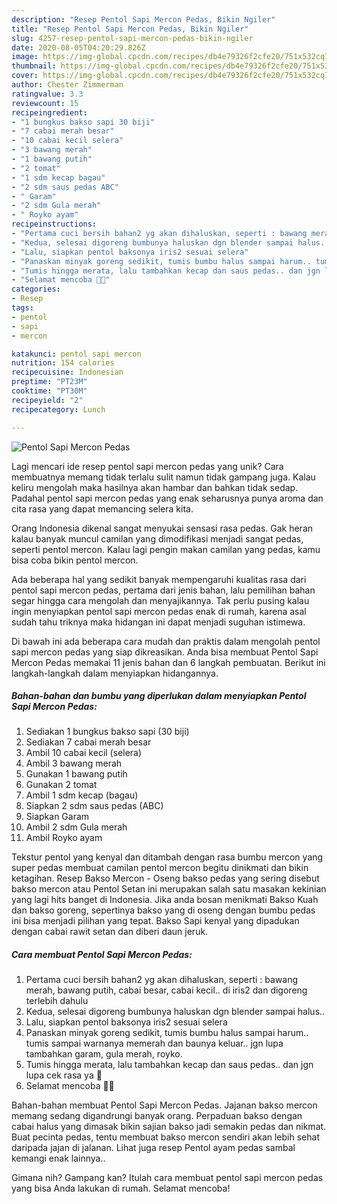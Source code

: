 ```yaml
---
description: "Resep Pentol Sapi Mercon Pedas, Bikin Ngiler"
title: "Resep Pentol Sapi Mercon Pedas, Bikin Ngiler"
slug: 4257-resep-pentol-sapi-mercon-pedas-bikin-ngiler
date: 2020-08-05T04:20:29.826Z
image: https://img-global.cpcdn.com/recipes/db4e79326f2cfe20/751x532cq70/pentol-sapi-mercon-pedas-foto-resep-utama.jpg
thumbnail: https://img-global.cpcdn.com/recipes/db4e79326f2cfe20/751x532cq70/pentol-sapi-mercon-pedas-foto-resep-utama.jpg
cover: https://img-global.cpcdn.com/recipes/db4e79326f2cfe20/751x532cq70/pentol-sapi-mercon-pedas-foto-resep-utama.jpg
author: Chester Zimmerman
ratingvalue: 3.3
reviewcount: 15
recipeingredient:
- "1 bungkus bakso sapi 30 biji"
- "7 cabai merah besar"
- "10 cabai kecil selera"
- "3 bawang merah"
- "1 bawang putih"
- "2 tomat"
- "1 sdm kecap bagau"
- "2 sdm saus pedas ABC"
- " Garam"
- "2 sdm Gula merah"
- " Royko ayam"
recipeinstructions:
- "Pertama cuci bersih bahan2 yg akan dihaluskan, seperti : bawang merah, bawang putih, cabai besar, cabai kecil.. di iris2 dan digoreng terlebih dahulu"
- "Kedua, selesai digoreng bumbunya haluskan dgn blender sampai halus.."
- "Lalu, siapkan pentol baksonya iris2 sesuai selera"
- "Panaskan minyak goreng sedikit, tumis bumbu halus sampai harum.. tumis sampai warnanya memerah dan baunya keluar.. jgn lupa tambahkan garam, gula merah, royko."
- "Tumis hingga merata, lalu tambahkan kecap dan saus pedas.. dan jgn lupa cek rasa ya 🙂"
- "Selamat mencoba 🙏🙏"
categories:
- Resep
tags:
- pentol
- sapi
- mercon

katakunci: pentol sapi mercon 
nutrition: 154 calories
recipecuisine: Indonesian
preptime: "PT23M"
cooktime: "PT30M"
recipeyield: "2"
recipecategory: Lunch

---
```



![Pentol Sapi Mercon Pedas](https://img-global.cpcdn.com/recipes/db4e79326f2cfe20/751x532cq70/pentol-sapi-mercon-pedas-foto-resep-utama.jpg)

Lagi mencari ide resep pentol sapi mercon pedas yang unik? Cara membuatnya memang tidak terlalu sulit namun tidak gampang juga. Kalau keliru mengolah maka hasilnya akan hambar dan bahkan tidak sedap. Padahal pentol sapi mercon pedas yang enak seharusnya punya aroma dan cita rasa yang dapat memancing selera kita.

Orang Indonesia dikenal sangat menyukai sensasi rasa pedas. Gak heran kalau banyak muncul camilan yang dimodifikasi menjadi sangat pedas, seperti pentol mercon. Kalau lagi pengin makan camilan yang pedas, kamu bisa coba bikin pentol mercon.

Ada beberapa hal yang sedikit banyak mempengaruhi kualitas rasa dari pentol sapi mercon pedas, pertama dari jenis bahan, lalu pemilihan bahan segar hingga cara mengolah dan menyajikannya. Tak perlu pusing kalau ingin menyiapkan pentol sapi mercon pedas enak di rumah, karena asal sudah tahu triknya maka hidangan ini dapat menjadi suguhan istimewa.


Di bawah ini ada beberapa cara mudah dan praktis dalam mengolah pentol sapi mercon pedas yang siap dikreasikan. Anda bisa membuat Pentol Sapi Mercon Pedas memakai 11 jenis bahan dan 6 langkah pembuatan. Berikut ini langkah-langkah dalam menyiapkan hidangannya.

<!--inarticleads1-->

##### Bahan-bahan dan bumbu yang diperlukan dalam menyiapkan Pentol Sapi Mercon Pedas:

1. Sediakan 1 bungkus bakso sapi (30 biji)
1. Sediakan 7 cabai merah besar
1. Ambil 10 cabai kecil (selera)
1. Ambil 3 bawang merah
1. Gunakan 1 bawang putih
1. Gunakan 2 tomat
1. Ambil 1 sdm kecap (bagau)
1. Siapkan 2 sdm saus pedas (ABC)
1. Siapkan  Garam
1. Ambil 2 sdm Gula merah
1. Ambil  Royko ayam


Tekstur pentol yang kenyal dan ditambah dengan rasa bumbu mercon yang super pedas membuat camilan pentol mercon begitu dinikmati dan bikin ketagihan. Resep Bakso Mercon - Oseng bakso pedas yang sering disebut bakso mercon atau Pentol Setan ini merupakan salah satu masakan kekinian yang lagi hits banget di Indonesia. Jika anda bosan menikmati Bakso Kuah dan bakso goreng, sepertinya bakso yang di oseng dengan bumbu pedas ini bisa menjadi pilihan yang tepat. Bakso Sapi kenyal yang dipadukan dengan cabai rawit setan dan diberi daun jeruk. 

<!--inarticleads2-->

##### Cara membuat Pentol Sapi Mercon Pedas:

1. Pertama cuci bersih bahan2 yg akan dihaluskan, seperti : bawang merah, bawang putih, cabai besar, cabai kecil.. di iris2 dan digoreng terlebih dahulu
1. Kedua, selesai digoreng bumbunya haluskan dgn blender sampai halus..
1. Lalu, siapkan pentol baksonya iris2 sesuai selera
1. Panaskan minyak goreng sedikit, tumis bumbu halus sampai harum.. tumis sampai warnanya memerah dan baunya keluar.. jgn lupa tambahkan garam, gula merah, royko.
1. Tumis hingga merata, lalu tambahkan kecap dan saus pedas.. dan jgn lupa cek rasa ya 🙂
1. Selamat mencoba 🙏🙏


Bahan-bahan membuat Pentol Sapi Mercon Pedas. Jajanan bakso mercon memang sedang digandrungi banyak orang. Perpaduan bakso dengan cabai halus yang dimasak bikin sajian bakso jadi semakin pedas dan nikmat. Buat pecinta pedas, tentu membuat bakso mercon sendiri akan lebih sehat daripada jajan di jalanan. Lihat juga resep Pentol ayam pedas sambal kemangi enak lainnya.. 

Gimana nih? Gampang kan? Itulah cara membuat pentol sapi mercon pedas yang bisa Anda lakukan di rumah. Selamat mencoba!
